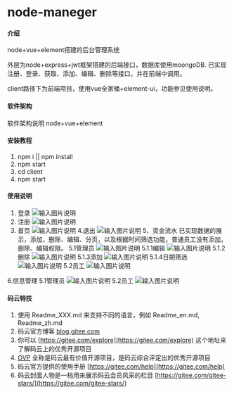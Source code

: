 # node-maneger

#### 介绍
node+vue+element搭建的后台管理系统

外层为node+express+jwt框架搭建的后端接口，数据库使用moongoDB.
已实现注册、登录、获取、添加、编辑、删除等接口，并在前端中调用。

client路径下为前端项目，使用vue全家桶+element-ui，功能参见使用说明。

#### 软件架构
软件架构说明
node+vue+element

#### 安装教程

1. npm i || npm install
2. npm start
3. cd client
4. npm start

#### 使用说明

1. 登录
![输入图片说明](https://images.gitee.com/uploads/images/2019/0925/153905_46f509fd_2197057.png "屏幕截图.png")
2. 注册
![输入图片说明](https://images.gitee.com/uploads/images/2019/0925/153944_34020317_2197057.png "屏幕截图.png")
3. 首页
![输入图片说明](https://images.gitee.com/uploads/images/2019/0925/154605_99506d49_2197057.png "屏幕截图.png")
4.退出
![输入图片说明](https://images.gitee.com/uploads/images/2019/0925/162449_84782f0b_2197057.png "屏幕截图.png")
5、资金流水  已实现数据的展示，添加，删除、编辑、分页，以及根据时间筛选功能，普通员工没有添加，删除、编辑权限。
    5.1管理员
![输入图片说明](https://images.gitee.com/uploads/images/2019/0925/161606_b9892aa9_2197057.png "屏幕截图.png")
        5.1.1编辑
![输入图片说明](https://images.gitee.com/uploads/images/2019/0925/160327_b0484108_2197057.png "屏幕截图.png")
        5.1.2删除
![输入图片说明](https://images.gitee.com/uploads/images/2019/0925/161310_a2c01657_2197057.png "屏幕截图.png")
        5.1.3添加
![输入图片说明](https://images.gitee.com/uploads/images/2019/0925/161446_b0e26f52_2197057.png "屏幕截图.png")
        5.1.4日期筛选
![输入图片说明](https://images.gitee.com/uploads/images/2019/0925/161853_e2e65fa3_2197057.png "屏幕截图.png")
    5.2员工
![输入图片说明](https://images.gitee.com/uploads/images/2019/0925/162235_32f77ac6_2197057.png "屏幕截图.png")
    
6.信息管理
    5.1管理员
    ![输入图片说明](https://images.gitee.com/uploads/images/2019/0925/154936_a954db68_2197057.png "屏幕截图.png")
    5.2员工
    ![输入图片说明](https://images.gitee.com/uploads/images/2019/0925/155442_bd2c333a_2197057.png "屏幕截图.png")



#### 码云特技

1. 使用 Readme\_XXX.md 来支持不同的语言，例如 Readme\_en.md, Readme\_zh.md
2. 码云官方博客 [blog.gitee.com](https://blog.gitee.com)
3. 你可以 [https://gitee.com/explore](https://gitee.com/explore) 这个地址来了解码云上的优秀开源项目
4. [GVP](https://gitee.com/gvp) 全称是码云最有价值开源项目，是码云综合评定出的优秀开源项目
5. 码云官方提供的使用手册 [https://gitee.com/help](https://gitee.com/help)
6. 码云封面人物是一档用来展示码云会员风采的栏目 [https://gitee.com/gitee-stars/](https://gitee.com/gitee-stars/)